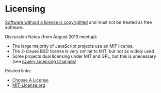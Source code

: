 Licensing
=========

[Software without a license is copyrighted][implicit copyright] and must not be treated as free software.

Discussion Notes (from August 2013 meetup):

- The large majority of JavaScript projects use an MIT license.
- The 2-clause BSD license is very similar to MIT, but not as widely used
- Some projects dual licensing under MIT and GPL, but this is unecessary (see [jQuery Licensing Changes][])

Related links:

- [Choose A License](http://choosealicense.com/)
- [MIT-License.org](https://github.com/remy/mit-license#a-permalink-for-your-mit-license)


[implicit copyright]: http://programmers.stackexchange.com/questions/148146/open-source-code-with-no-license-can-i-fork-it
[jQuery Licensing Changes]: http://blog.jquery.com/2012/09/10/jquery-licensing-changes/
